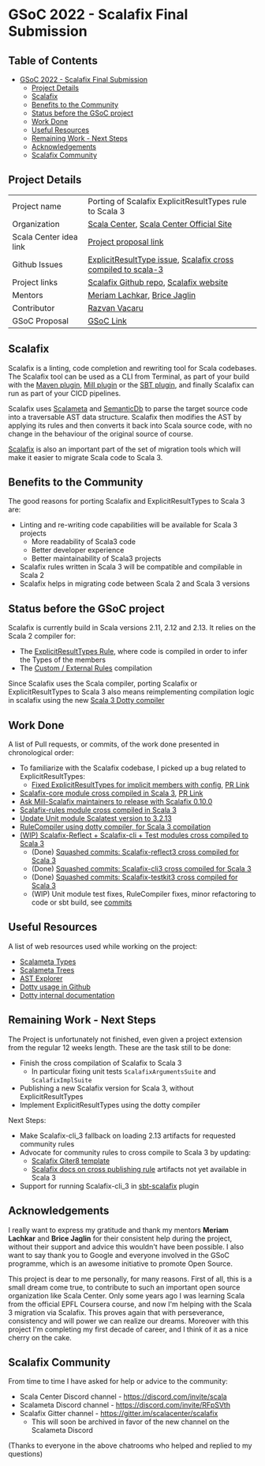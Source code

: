 # GSoC 2022 - Scalafix Final Submission

## Table of Contents
- [GSoC 2022 - Scalafix Final Submission](#gsoc-2022---scalafix-final-submission)
    * [Project Details](#project-details)
    * [Scalafix](#scalafix)
    * [Benefits to the Community](#benefits-to-the-community)
    * [Status before the GSoC project](#status-before-the-gsoc-project)
    * [Work Done](#work-done)
    * [Useful Resources](#useful-resources)
    * [Remaining Work - Next Steps](#remaining-work---next-steps)
    * [Acknowledgements](#acknowledgements)
    * [Scalafix Community](#scalafix-community)



## Project Details

|                        |                                                                                                                                                                          |
|------------------------|--------------------------------------------------------------------------------------------------------------------------------------------------------------------------|
| Project name           | Porting of Scalafix ExplicitResultTypes rule to Scala 3                                                                                                                  |
| Organization           | [Scala Center](https://summerofcode.withgoogle.com/programs/2022/organizations/scala-center), [Scala Center Official Site](https://scala.epfl.ch/)                       |
| Scala Center idea link | [Project proposal link](https://github.com/scalacenter/GoogleSummerOfCode2022#adapt-the-explicitresulttypes-scalafix-rule-for-scala-3)                                   |
| Github Issues          | [ExplicitResultType issue](https://github.com/scalacenter/scalafix/issues/1583), [Scalafix cross compiled to scala-3](https://github.com/scalacenter/scalafix/issues/1316) |
| Project links          | [Scalafix Github repo](https://github.com/scalacenter/scalafix), [Scalafix website](https://scalacenter.github.io/scalafix/)                                             |
| Mentors                | [Meriam Lachkar](https://github.com/mlachkar), [Brice Jaglin](https://github.com/bjaglin)                                                                                |
| Contributor            | [Razvan Vacaru](https://www.linkedin.com/in/razvan-vacaru-17787b5a)                                                                                                      |
| GSoC Proposal          | [GSoC Link](https://summerofcode.withgoogle.com/programs/2022/projects/gQ08FcXb)                                                                                         |



## Scalafix

Scalafix is a linting, code completion and rewriting tool for Scala codebases. The Scalafix
tool can be used as a CLI from Terminal, as part of your build with the
[Maven plugin](https://github.com/evis/scalafix-maven-plugin), [Mill plugin](https://github.com/joan38/mill-scalafix)
or the [SBT plugin](https://github.com/scalacenter/sbt-scalafix),
and finally Scalafix can run as part of your CICD pipelines.

Scalafix uses [Scalameta](https://scalameta.org/) and [SemanticDb](https://scalameta.org/docs/semanticdb/guide.html)
to parse the target source code into a traversable AST data structure. Scalafix then modifies the AST by applying
its rules and then converts it back into Scala source code, with no change in the behaviour of the original source of course.

[Scalafix](https://docs.scala-lang.org/scala3/guides/migration/tooling-tour.html#scalafix) is also an important part of the
set of migration tools which will make it easier to migrate Scala code to Scala 3.



## Benefits to the Community

The good reasons for porting Scalafix and ExplicitResultTypes to Scala 3 are:
- Linting and re-writing code capabilities will be available for Scala 3 projects
    - More readability of Scala3 code
    - Better developer experience
    - Better maintainability of Scala3 projects
- Scalafix rules written in Scala 3 will be compatible and compilable in Scala 2
- Scalafix helps in migrating code between Scala 2 and Scala 3 versions



## Status before the GSoC project

Scalafix is currently build in Scala versions 2.11, 2.12 and 2.13. It relies on the Scala 2 compiler for:
- The [ExplicitResultTypes Rule](https://scalacenter.github.io/scalafix/docs/rules/ExplicitResultTypes.html),
  where code is compiled in order to infer the Types of the members
- The [Custom / External Rules](https://scalacenter.github.io/scalafix/docs/developers/tutorial.html) compilation

Since Scalafix uses the Scala compiler, porting Scalafix or ExplicitResultTypes to Scala 3 also means
reimplementing compilation logic in scalafix using the new [Scala 3 Dotty compiler](https://index.scala-lang.org/lampepfl/dotty)



## Work Done

A list of Pull requests, or commits, of the work done presented in chronological order:

- To familiarize with the Scalafix codebase, I picked up a bug related to ExplicitResultTypes:
    - [Fixed ExplicitResultTypes for implicit members with config](https://github.com/scalacenter/scalafix/issues/1216), [PR Link](https://github.com/scalacenter/scalafix/pull/1627)
- [Scalafix-core module cross compiled in Scala 3](https://github.com/scalacenter/scalafix/issues/1316#issuecomment-1185515566), [PR Link](https://github.com/scalacenter/scalafix/pull/1629)
- [Ask Mill-Scalafix maintainers to release with Scalafix 0.10.0](https://github.com/joan38/mill-scalafix/pull/91#issuecomment-1178675781)
- [Scalafix-rules module cross compiled in Scala 3](https://github.com/scalacenter/scalafix/pull/1643)
- [Update Unit module Scalatest version to 3.2.13](https://github.com/scalacenter/scalafix/pull/1661)
- [RuleCompiler using dotty compiler, for Scala 3 compilation](https://github.com/scalacenter/scalafix/pull/1650/files#diff-fdc2359988794371ab0f9ef79b3204495b197cbff15dd4d84123edf8c512c4c2)
- [(WIP) Scalafix-Reflect + Scalafix-cli + Test modules cross compiled to Scala 3](https://github.com/scalacenter/scalafix/pull/1650)
    - (Done) [Squashed commits: Scalafix-reflect3 cross compiled for Scala 3](https://github.com/scalacenter/scalafix/pull/1650/commits/6c35519958a628f1a629a19892f4d816f55d12f1)
    - (Done) [Squashed commits: Scalafix-cli3 cross compiled for Scala 3](https://github.com/scalacenter/scalafix/pull/1650/commits/390b84888fa90e2614beb0cda80cdc31bdca8429)
    - (Done) [Squashed commits: Scalafix-testkit3 cross compiled for Scala 3](https://github.com/scalacenter/scalafix/pull/1650/commits/e08e1cb975b77e6b8d432211902471aa11349f48)
    - (WIP) Unit module test fixes, RuleCompiler fixes, minor refactoring to code or sbt build, see [commits](https://github.com/scalacenter/scalafix/pull/1650/commits)



## Useful Resources

A list of web resources used while working on the project:

- [Scalameta Types](https://scalameta.org/docs/trees/quasiquotes.html#types-metatype)
- [Scalameta Trees](https://scalameta.org/docs/trees/guide.html#what-is-a-syntax-tree)
- [AST Explorer](https://astexplorer.net/#/gist/ec56167ffafb20cbd8d68f24a37043a9/677e43f3adb93db8513dbe4e2c868dd4f78df4b3)
- [Dotty usage in Github](https://github.com/search?q=org%3Alampepfl+import+dotty.tools.dotc.Compiler&type=code)
- [Dotty internal documentation](https://dotty.epfl.ch/docs/internals/overall-structure.html)



## Remaining Work - Next Steps

The Project is unfortunately not finished, even given a project extension from the regular 12 weeks length.
These are the task still to be done:

- Finish the cross compilation of Scalafix to Scala 3
    - In particular fixing unit tests `ScalafixArgumentsSuite` and `ScalafixImplSuite`
- Publishing a new Scalafix version for Scala 3, without ExplicitResultTypes
- Implement ExplicitResultTypes using the dotty compiler

Next Steps:

- Make Scalafix-cli_3 fallback on loading 2.13 artifacts for requested community rules
- Advocate for community rules to cross compile to Scala 3 by updating:
  - [Scalafix Giter8 template](https://github.com/scalacenter/scalafix.g8) 
  - [Scalafix docs on cross publishing rule](https://scalacenter.github.io/scalafix/docs/developers/cross-publish-custom-rules.html)
  artifacts not yet available in Scala 3
- Support for running Scalafix-cli_3 in [sbt-scalafix](https://github.com/scalacenter/sbt-scalafix) plugin


## Acknowledgements

I really want to express my gratitude and thank my mentors **Meriam Lachkar** and **Brice Jaglin** for their consistent help during the project,
without their support and advice this wouldn't have been possible.
I also want to say thank you to Google and everyone involved in the GSoC programme, which is an awesome initiative to promote
Open Source.

This project is dear to me personally, for many reasons. First of all, this is a small dream come true, to contribute
to such an important open source organization like Scala Center. Only some years ago I was learning Scala from
the official EPFL Coursera course, and now I'm helping with the Scala 3 migration via Scalafix. This proves again
that with perseverance, consistency and will power we can realize our dreams.
Moreover with this project I'm completing my first decade of career, and I think of it as a nice cherry on the cake.



## Scalafix Community

From time to time I have asked for help or advice to the community:
- Scala Center Discord channel - https://discord.com/invite/scala
- Scalameta Discord channel - https://discord.com/invite/RFpSVth
- Scalafix Gitter channel - https://gitter.im/scalacenter/scalafix
    - This will soon be archived in favor of the new channel on the Scalameta Discord

(Thanks to everyone in the above chatrooms who helped and replied to my questions)
